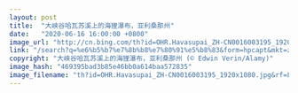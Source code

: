 ```yaml
---
layout: post
title:  "大峡谷哈瓦苏溪上的海狸瀑布，亚利桑那州"
date:   "2020-06-16 16:00:00 +0800"
image_url: "http://cn.bing.com/th?id=OHR.Havasupai_ZH-CN0016003195_1920x1080.jpg&rf=LaDigue_1920x1080.jpg&pid=hp"
link: "/search?q=%e6%b5%b7%e7%8b%b8%e7%80%91%e5%b8%83&form=hpcapt&mkt=zh-cn"
copyright: "大峡谷哈瓦苏溪上的海狸瀑布，亚利桑那州 (© Edwin Verin/Alamy)"
image_hash: "469395bad3b85e46bb0a614baa572835"
image_filename: "th?id=OHR.Havasupai_ZH-CN0016003195_1920x1080.jpg&rf=LaDigue_1920x1080.jpg&pid=hp"
---
```

